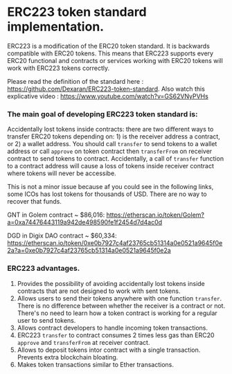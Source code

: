 # ERC223 token standard implementation.

ERC223 is a modification of the ERC20 token standard. It is backwards compatible with ERC20 tokens. This means that ERC223 supports every ERC20 functional and contracts or services working with ERC20 tokens will work with ERC223 tokens correctly.

Please read the definition of the standard here : https://github.com/Dexaran/ERC223-token-standard. Also watch this explicative video : https://www.youtube.com/watch?v=GS62VNyPVHs

### The main goal of developing ERC223 token standard is:
   Accidentally lost tokens inside contracts: there are two different ways to transfer ERC20 tokens depending on: 1) is the receiver address a contract, or 2) a wallet address. You should call `transfer` to send tokens to a wallet address or call `approve` on token contract then `transferFrom` on receiver contract to send tokens to contract. Accidentally, a call of `transfer` function to a contract address will cause a loss of tokens inside receiver contract where tokens will never be accessibe.

  This is not a minor issue because af you could see in the following links, some ICOs has lost tokens for thousands of USD. There are no way to recover that funds.

  GNT in Golem contract ~ $86,016:
  https://etherscan.io/token/Golem?a=0xa74476443119a942de498590fe1f2454d7d4ac0d

  DGD in Digix DAO contract ~ $60,334:
  https://etherscan.io/token/0xe0b7927c4af23765cb51314a0e0521a9645f0e2a?a=0xe0b7927c4af23765cb51314a0e0521a9645f0e2a

### ERC223 advantages.
  1. Provides the possibility of avoiding accidentally lost tokens inside contracts that are not designed to work with sent tokens.
  2. Allows users to send their tokens anywhere with one function `transfer`. There is no difference between whether the receiver is a contract or not. There's no need to learn how a token contract is working for a regular user to send tokens.
  3. Allows contract developers to handle incoming token transactions.
  4. ERC223 `transfer` to contract consumes 2 times less gas than ERC20 `approve` and `transferFrom` at receiver contract.
  5. Allows to deposit tokens intor contract with a single transaction. Prevents extra blockchain bloating.
  6. Makes token transactions similar to Ether transactions.
